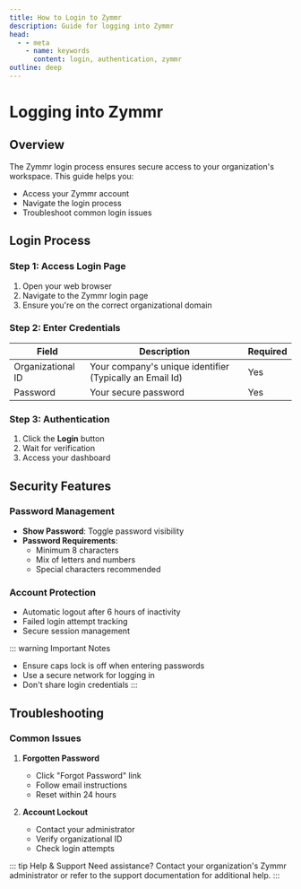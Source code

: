 ```yaml
---
title: How to Login to Zymmr
description: Guide for logging into Zymmr
head:
  - - meta
    - name: keywords
      content: login, authentication, zymmr
outline: deep
---
```


# Logging into Zymmr

## Overview

The Zymmr login process ensures secure access to your organization's workspace. This guide helps you:

- Access your Zymmr account
- Navigate the login process
- Troubleshoot common login issues

## Login Process

### Step 1: Access Login Page

1. Open your web browser
2. Navigate to the Zymmr login page
3. Ensure you're on the correct organizational domain

### Step 2: Enter Credentials

| Field             | Description                      | Required |
| ----------------- | -------------------------------- | -------- |
| Organizational ID | Your company's unique identifier (Typically an Email Id) | Yes      |
| Password          | Your secure password             | Yes      |

### Step 3: Authentication

1. Click the **Login** button
2. Wait for verification
3. Access your dashboard

## Security Features

### Password Management

- **Show Password**: Toggle password visibility
- **Password Requirements**:
  - Minimum 8 characters
  - Mix of letters and numbers
  - Special characters recommended

### Account Protection

- Automatic logout after 6 hours of inactivity
- Failed login attempt tracking
- Secure session management

::: warning Important Notes

- Ensure caps lock is off when entering passwords
- Use a secure network for logging in
- Don't share login credentials
  :::

## Troubleshooting

### Common Issues

1. **Forgotten Password**

   - Click "Forgot Password" link
   - Follow email instructions
   - Reset within 24 hours

2. **Account Lockout**
   - Contact your administrator
   - Verify organizational ID
   - Check login attempts

::: tip Help & Support
Need assistance? Contact your organization's Zymmr administrator or refer to the support documentation for additional help.
:::
